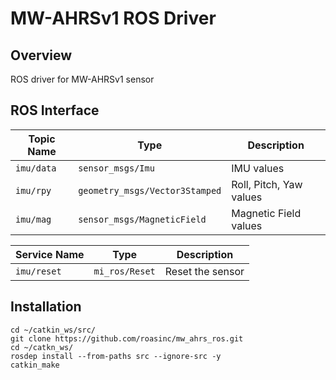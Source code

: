 MW-AHRSv1 ROS Driver
===============================

Overview
--------

ROS driver for MW-AHRSv1 sensor

ROS Interface
-----------

| Topic Name   | Type                             | Description             |
|--------------|----------------------------------|-------------------------|
| ``imu/data`` | ``sensor_msgs/Imu``              | IMU values              |
| ``imu/rpy``  | ``geometry_msgs/Vector3Stamped`` | Roll, Pitch, Yaw values |
| ``imu/mag``  | ``sensor_msgs/MagneticField``    | Magnetic Field values   |

| Service Name  | Type             | Description      |
|---------------|------------------|------------------|
| ``imu/reset`` | ``mi_ros/Reset`` | Reset the sensor |

Installation
------------

```
cd ~/catkin_ws/src/
git clone https://github.com/roasinc/mw_ahrs_ros.git
cd ~/catkn_ws/
rosdep install --from-paths src --ignore-src -y
catkin_make
```
